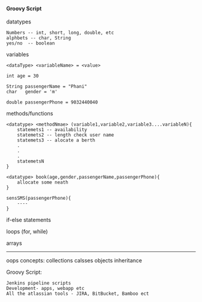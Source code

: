 #### Groovy Script



datatypes

	Numbers -- int, short, long, double, etc
	alphbets -- char, String
	yes/no  -- boolean

variables
	
	<dataType> <variableName> = <value>
	
	int age = 30
	
	String passengerName = "Phani"
	char   gender = 'm'
	
	double passengerPhone = 9032440040
	
methods/functions

	<datatype> <methodNmae> (variable1,variable2,variable3....variableN){
		statemets1 -- availability
		statemets2 -- length check user name
		statemets3 -- alocate a berth
		.
		.
		.
		statemetsN
	}
	
	<datatype> book(age,gender,passengerName,passengerPhone){
		allocate some neath
	}
	
	sensSMS(passengerPhone){
		----
	}

if-else statements

loops (for, while)

arrays

-----------------------------

oops concepts:
	collections
	calsses
	objects
	inheritance
	
	
Groovy Script:

	Jenkins pipeline scripts
	Development- apps, webapp etc
	All the atlassian tools - JIRA, BitBucket, Bamboo ect
	
	
